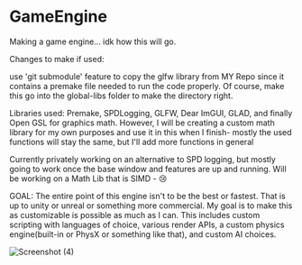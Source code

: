 # GameEngine
Making a game engine... idk how this will go. 

Changes to make if used:

use 'git submodule' feature to copy the glfw library from MY Repo since it contains a premake file needed to run the code properly. Of course, make this go into the global-libs folder to make the directory right. 


Libraries used: Premake, SPDLogging, GLFW, Dear ImGUI, GLAD, and finally Open GSL for graphics math. However, I will be creating a custom math library for my own purposes and use it in this when I finish- mostly the used functions will stay the same, but I'll add more functions in general 

Currently privately working on an alternative to SPD logging, but mostly going to work once the base window and features are up and running. 
Will be working on a Math Lib that is SIMD - 😢


GOAL: The entire point of this engine isn't to be the best or fastest. That is up to unity or unreal or something more commercial. My goal is to make this as customizable is possible as much as I can. This includes custom scripting with languages of choice, various render APIs, a custom physics engine(built-in or PhysX or something like that), and custom AI choices.


![Screenshot (4)](https://github.com/ragi68/GameEngine/assets/62191560/8df8485c-7d0f-4411-945d-0549fc139143)
